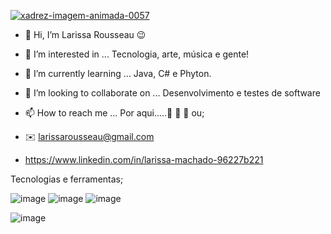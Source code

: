 


<a href="https://www.imagensanimadas.com/cat-xadrez-613.htm"><img src="https://www.imagensanimadas.com/data/media/613/xadrez-imagem-animada-0057.gif" border="0" alt="xadrez-imagem-animada-0057" /></a>




   - 👋 Hi, I’m Larissa Rousseau 😉

- 👀 I’m interested in ... Tecnologia, arte, música e gente!
- 🌱 I’m currently learning ... Java, C# e Phyton.
- 💞️ I’m looking to collaborate on ... Desenvolvimento e testes de software
- 📫 How to reach me ... Por aqui.....👣 👣 👣 ou;

- ✉️ larissarousseau@gmail.com
- https://www.linkedin.com/in/larissa-machado-96227b221
 
Tecnologias e ferramentas;


![image](https://user-images.githubusercontent.com/98029687/205085953-d5c0ccd2-81e2-44d0-8e8a-3379fa35af14.png)
![image](https://user-images.githubusercontent.com/98029687/205103538-55a6bab5-e62c-43b2-89c3-b4595e9ecc20.png)
![image](https://user-images.githubusercontent.com/98029687/205102155-56711794-f540-4d44-87c9-ee385c652699.png)


          
 


            
            
         
            
  ![image](https://user-images.githubusercontent.com/98029687/205082843-bf60d779-e2c5-4aef-80a8-548db5b30217.png)






<!---
LRM88/LRM88 is a ✨ special ✨ repository because its `README.md` (this file) appears on your GitHub profile.
You can click the Preview link to take a look at your changes.
--->
